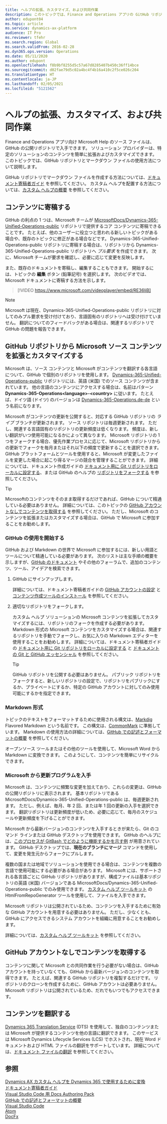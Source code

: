 ```yaml
---
title: ヘルプの拡張、カスタマイズ、および共同作業
description: このトピックでは、Finance and Operations アプリの GitHub リポジトリ とマークダウン ファイルを使用するためのヒントと秘訣を示します。
author: edupont04
ms.topic: article
ms.service: dynamics-ax-platform
audience: IT Pro
ms.reviewer: tfehr
ms.search.region: Global
ms.search.validFrom: 2016-02-28
ms.dyn365.ops.version: Operations
ms.date: 05/11/2020
ms.author: edupont
ms.openlocfilehash: f8b9bf8255d5c57a67d8285407b450c36ff14bce
ms.sourcegitcommit: d02fae79d5c02a4bc4f4b16a410c2f5ce026c204
ms.translationtype: HT
ms.contentlocale: ja-JP
ms.lasthandoff: 02/05/2021
ms.locfileid: "5121562"
---
```

# <a name="extend-customize-and-collaborate-on-the-help"></a>ヘルプの拡張、カスタマイズ、および共同作業

Finance and Operations アプリ向け Microsoft Help のソース ファイルは、GitHub の公開リポジトリで入手できます。 ソリューション プロバイダーは、特定のソリューションのコンテンツを簡単に拡張およびカスタマイズできます。 このトピックでは、GitHub リポジトリとマークダウン ファイルの使用方法について説明します。

GitHub リポジトリでマークダウン ファイルを作成する方法については、[ドキュメント寄稿者ガイド](/contribute/) を参照してください。 カスタム ヘルプを配置する方法については、[カスタム ヘルプの概要](custom-help-overview.md) を参照してください。

## <a name="contribute-to-the-content"></a>コンテンツに寄稿する

GitHub の利点の 1 つは、Microsoft チームが [MicrosoftDocs/Dynamics-365-Unified-Operations-public](https://github.com/MicrosoftDocs/Dynamics-365-Unified-Operations-public) リポジトリで提供するコア コンテンツに寄稿できることです。 たとえば、他のユーザーに役立つと思われる新しいトピックがある場合や、既存のトピックに修正がある場合などです。 Dynamics-365-Unified-Operations-public リポジトリに寄稿する場合は、リポジトリから Dynamics-365-Unified-Operations-public リポジトリへ *プル要求* を作成できます。 次に、Microsoft チームが要求を確認し、必要に応じて変更を反映します。

また、既存のドキュメントを寄稿し、編集することもできます。 開始するには、トピックの **編集** ボタン (鉛筆記号) を選択します。 次のビデオでは、Microsoft ドキュメントに寄稿する方法を示します。

> [!VIDEO https://www.microsoft.com/videoplayer/embed/RE36liB]

> [!NOTE]
> Microsoft は現在、Dynamics-365-Unified-Operations-public リポジトリに対してのみプル要求を受け付けており、言語固有のリポジトリへは受け付けていません。 翻訳についてのフィードバックがある場合は、関連するリポジトリで GitHub の問題を報告できます。

## <a name="extend-and-customize-microsoft-source-content-from-github-repos"></a>GitHub リポジトリから Microsoft ソース コンテンツを拡張とカスタマイズする

Microsoft は、ソース コンテンツと Microsoft がコンテンツを翻訳する各言語について、GitHub で個別のリポジトリを使用します。 [Dynamics-365-Unified-Operations-public](https://github.com/MicrosoftDocs/Dynamics-365-Unified-Operations-public) リポジトリには、英語 (米国) でのソース コンテンツが含まれています。 他の言語のコンテンツにアクセスする場合は、名前はパターン **Dynamics-365-Operations\<language\>-\<country\>** に従います。 たとえば、ドイツ語 (ドイツ) のバージョンは [Dynamics-365-Operations.de-de](https://github.com/MicrosoftDocs/Dynamics-365-Operations.de-de) という名前になります。

Microsoft がコンテンツの更新を公開すると、対応する GitHub リポジトリの *ライブ* ブランチが更新されます。 ソース リポジトリは毎週更新されます。 ただし、関連する言語固有のリポジトリの更新頻度は低くなります。 頻度は、新しい翻訳がいつ使用可能になるかによって異なります。 Microsoft リポジトリの 1 つをフォークする場合、優先作業プロセスに応じて、Microsoft リポジトリからの更新でフォークを毎月またはそれ以下の頻度で更新することを選択できます。 GitHub プラットフォームとツールを使用すると、Microsoft が変更したファイルを変更した場合に起こり得るマージの競合を管理することができます。 詳細については、ドキュメント作成ガイドの [ドキュメント用に Git リポジトリをローカルに設定する](/contribute/get-started-setup-local)、または GitHub のヘルプの [リポジトリをフォークする](https://help.github.com/articles/fork-a-repo/) を参照してください。

> [!TIP]
> Microsoftのコンテンツをそのまま取得するだけであれば、GitHub について精通している必要はありません。 詳細については、このトピックの [GitHub アカウントなしでコンテンツを取得する](#get-the-content-without-a-github-account) を参照してください。 ただし、Microsoft のコンテンツを拡張またはカスタマイズする場合は、GitHub で Microsoft に参加することをお勧めします。

<!--For guidance about what the Microsoft-provided content is all about, see [User Assistance Model](../user-assistance.md).-->

### <a name="get-started-with-github"></a>GitHub の使用を開始する

GitHub および Markdown の世界で Microsoft に参加するには、新しい用語とツールについて精通している必要があります。 次のリストは主な手順の概要を示しますが、[GitHub のドキュメント](https://help.github.com/en/github) やその他のフォーラムで、追加のコンテンツ、ツール、アイデアを検索できます。

1. GitHub にサインアップします。

    詳細については、ドキュメント寄稿者ガイドの [GitHub アカウントの設定](/contribute/get-started-setup-github) と [コンテンツ作成ツールのインストール](/contribute/get-started-setup-tools) を参照してください。

2. 適切なリポジトリをフォークします。

    カスタム ヘルプ ソリューションの Microsoft コンテンツを拡張してカスタマイズするには、リポジトリのフォークを作成する必要があります。 Markdown 形式の Microsoft コンテンツをカスタマイズする場合は、関連するリポジトリを手動でフォークし、お気に入りの Markdown エディターを使用することをお勧めします。 詳細については、ドキュメント寄稿者ガイドの [ドキュメント用に Git リポジトリをローカルに設定する](/contribute/get-started-setup-local) と [ドキュメントの Git と GitHub エッセンシャル](/contribute/git-github-fundamentals) を参照してください。

    > [!TIP]
    > GitHub リポジトリを公開する必要はありません。 パブリック リポジトリをフォークすると、新しいリポジトリの設定で、リポジトリをパブリックにするか、プライベートにするか、特定の GitHub アカウントに対してのみ使用可能にするかを指定できます。

### <a name="markdown-format"></a>Markdown 形式

トピックのテキストをフォーマットするために使用される構文は、[Markdig](https://github.com/lunet-io/markdig) Flavored Markdown という名前です。 この構文は、[CommonMark](https://commonmark.org/) に準拠しています。 Markdown の使用方法の詳細については、[GitHub での記述とフォーマットの概要](https://help.github.com/articles/getting-started-with-writing-and-formatting-on-github/) を参照してください。

オープンソース ツールまたはその他のツールを使用して、Microsoft Word から Markdown に変換できます。 このようにして、コンテンツを簡単にリサイクルできます。


### <a name="get-updates-from-microsoft"></a>Microsoft から更新プログラムを入手

Microsoft は、コンテンツに頻繁な変更を加えており、これらの変更は、GitHub の公開リポジトリに表示されます。 基本リポジトリである MicrosoftDocs/Dynamics-365-Unified-Operations-public は、毎週更新されます。 ただし、例えば、毎月、年 2 回、または年 1 回の更新の入手を選択できます。 翻訳リポジトリは更新頻度が低いため、必要に応じて、毎月のスケジュールや更新頻度を下げることができます。  

Microsoft から最新バージョンのコンテンツを入手するときが来たら、Git のコマンド ラインまたは GitHub デスクトップを使用できます。 GitHub のヘルプには、[このプロセスが GitBash でどのように機能するかを示す例](https://help.github.com/en/articles/merging-an-upstream-repository-into-your-fork) が用意されています。 GitHub デスクトップでは、**現在のブランチにマージ** コマンドを使用して、変更を発生元からフォークにプルします。

複数の国または地域でソリューションを使用できる場合は、コンテンツを複数の言語で使用可能にする必要がある場合があります。 Microsoft には、サポートされる各言語ごとに GitHub リポジトリがありますが、構成ファイルは基本リポジトリの英語 (米国) バージョンである MicrosoftDocs/Dynamics-365-Unified-Operations-public でのみ使用できます。 [カスタム ヘルプ ツールキット](custom-help-toolkit.md) の HtmlFromRepoGenerator ツールを使用して、ファイルを入手できます。

Microsoft リポジトリは公開されているため、コンテンツを入手するために有効な GitHub アカウントを用意する必要はありません。 ただし、少なくとも、GitHub にアクセスできるシステム アカウントを組織に用意することをお勧めします。

詳細については、[カスタム ヘルプ ツールキット](custom-help-toolkit.md) を参照してください。

## <a name="get-the-content-without-a-github-account"></a>GitHub アカウントなしでコンテンツを取得する

コンテンツに関して Microsoft との共同作業を行う必要がない場合は、GitHub アカウントを持っていなくても、GitHub から最新バージョンのコンテンツを取得できます。 たとえば、関連する GitHub リポジトリを複製するだけです。 リポジトリのクローンを作成するために、GitHub アカウントは必要ありません。 Microsoft リポジトリは公開されているため、だれでもいつでもアクセスできます。

## <a name="translate-the-content"></a>コンテンツを翻訳する

[Dynamics 365 Translation Service](/dynamics365/fin-ops-core/dev-itpro/lifecycle-services/translation-service-overview) (DTS) を使用して、独自のコンテンツまたは Microsoft が提供するコンテンツを他の言語に翻訳できます。 このサービスは Microsoft Dynamics Lifecycle Services (LCS) でホストされ、現在 Word ドキュメントおよび HTML ファイルの翻訳をサポートしています。 詳細については、[ドキュメント ファイルの翻訳](/dynamics365/fin-ops-core/dev-itpro/lifecycle-services/use-translation-service-ua) を参照してください。

## <a name="see-also"></a>参照

[Dynamics AX カスタム ヘルプを Dynamics 365 で使用するために変換](migrate-dynamicsax2012.md)  
[ドキュメント寄稿者ガイド](/contribute/)  
[Visual Studio Code 用 Docs Authoring Pack](/contribute/how-to-write-docs-auth-pack)  
[GitHub での記述とフォーマットの概要](https://help.github.com/articles/getting-started-with-writing-and-formatting-on-github/)  
[Visual Studio Code](https://code.visualstudio.com/)  
[Atom](https://atom.io/)  
[DocFx](https://dotnet.github.io/docfx/)
